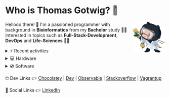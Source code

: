 # Who is Thomas Gotwig? 🤔

<img src="assets/octocat.webp" width="20%" align="right">

Hellooo there! 👋 I'm a passioned programmer with background in **Bioinformatics** from my **Bachelor** study 👨‍🎓 Interested in topics such as **Full-Stack-Development**, **DevOps** and **Life-Sciences** 🧑‍💻

<details>
  <summary>⚡️ Recent activities</summary>
  
  <!--START_SECTION:activity-->
1. 🔒 Closed issue [#8](https://github.com/tgotwig/ubuntu/issues/8) in [tgotwig/ubuntu](https://github.com/tgotwig/ubuntu)
2. ❗ Opened issue [#8](https://github.com/tgotwig/ubuntu/issues/8) in [tgotwig/ubuntu](https://github.com/tgotwig/ubuntu)
3. 🔒 Closed issue [#7](https://github.com/tgotwig/ubuntu/issues/7) in [tgotwig/ubuntu](https://github.com/tgotwig/ubuntu)
4. 🔒 Closed issue [#6](https://github.com/tgotwig/ubuntu/issues/6) in [tgotwig/ubuntu](https://github.com/tgotwig/ubuntu)
5. 🔒 Closed issue [#5](https://github.com/tgotwig/ubuntu/issues/5) in [tgotwig/ubuntu](https://github.com/tgotwig/ubuntu)
  <!--END_SECTION:activity-->
</details>

<details>
  <summary>💻 Hardware</summary>
  
  - [💻 MacBook Air (M1, 2020)](https://support.apple.com/kb/SP825?locale=en_GB&viewlocale=en_US)
  - [📺 Apple Studio Display](https://www.apple.com/studio-display/specs)
  - [⌨️ Apple Magic Keyboard (US)](https://support.apple.com/kb/SP734?viewlocale=en_US&locale=en_US)
  - [🏗️ Flexispot standing converter](https://www.amazon.de/gp/product/B073CQ3LGB/ref=ppx_yo_dt_b_asin_title_o03_s00?ie=UTF8&psc=1)
</details>

<details>
  <summary>💿 Software</summary>

  - MacOS
    - Paste
    - Safari
    - ForkLift
  - DeepL
  - Obsidian
  - ChatGPT
  - GitKraken
  - Luminar AI
  - Warp Terminal
  - Microsoft To Do
  - Visual Studio Code
  - Affinity Photo & Designer
  - Parallels Desktop & Toolbox
</details>

🤓 Dev Links 👉 [Chocolatey](https://community.chocolatey.org/profiles/tgotwig) | [Dev](https://dev.to/tgotwig) | [Observable](https://observablehq.com/@tgotwig?tab=profile) | [Stackoverflow](https://stackoverflow.com/users/6244047/thomas-gotwig?tab=profile) | [Vagrantup](https://app.vagrantup.com/tomisia)

🍻 Social Links 👉 [LinkedIn](https://www.linkedin.com/in/tgotwig)
